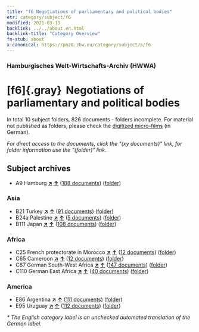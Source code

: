 ```yaml
---
title: "f6 Negotiations of parliamentary and political bodies"
etr: category/subject/f6
modified: 2021-03-13
backlink: ../../about.en.html
backlink-title: "Category Overview"
fn-stub: about
x-canonical: https://pm20.zbw.eu/category/subject/s/f6
---
```


### Hamburgisches Welt-Wirtschafts-Archiv (HWWA)
# [f6]{.gray}&#8201; Negotiations of parliamentary and political bodies&#160; 





In total 10 subject folders, 826 documents - folders incomplete.
For material not published as folders, please check the [digitized micro-films](/film/h1_sh.de.html) (in German).

_For direct access to the documents, click the "(xy documents)" link, for folder information use the "(folder)" link._

## Subject archives


- A9 Hamburg [**&nearr;**](../../../geo/i/140905/about.en.html "Hamburg (all folders)") [**&uarr;**](../../../geo/about.en.html#A9 "Country category system") (<a href="https://pm20.zbw.eu/dfgview/sh/140905,144440" title="about: Hamburg : Negotiations of parliamentary and political bodies" target="_blank">188 documents</a>) ([folder](../../../../folder/sh/1409xx/140905/1444xx/144440/about.en.html))

### Asia

- B21 Turkey [**&nearr;**](../../../geo/i/141111/about.en.html "Turkey (all folders)") [**&uarr;**](../../../geo/about.en.html#B21 "Country category system") (<a href="https://pm20.zbw.eu/dfgview/sh/141111,144440" title="about: Turkey : Negotiations of parliamentary and political bodies" target="_blank">91 documents</a>) ([folder](../../../../folder/sh/1411xx/141111/1444xx/144440/about.en.html))
- B24a Palestine [**&nearr;**](../../../geo/i/141115/about.en.html "Palestine (all folders)") [**&uarr;**](../../../geo/about.en.html#B24a "Country category system") (<a href="https://pm20.zbw.eu/dfgview/sh/141115,144440" title="about: Palestine : Negotiations of parliamentary and political bodies" target="_blank">5 documents</a>) ([folder](../../../../folder/sh/1411xx/141115/1444xx/144440/about.en.html))
- B111 Japan [**&nearr;**](../../../geo/i/141272/about.en.html "Japan (all folders)") [**&uarr;**](../../../geo/about.en.html#B111 "Country category system") (<a href="https://pm20.zbw.eu/dfgview/sh/141272,144440" title="about: Japan : Negotiations of parliamentary and political bodies" target="_blank">108 documents</a>) ([folder](../../../../folder/sh/1412xx/141272/1444xx/144440/about.en.html))

### Africa

- C25 French protectorate in Morocco [**&nearr;**](../../../geo/i/141358/about.en.html "French protectorate in Morocco (all folders)") [**&uarr;**](../../../geo/about.en.html#C25 "Country category system") (<a href="https://pm20.zbw.eu/dfgview/sh/141358,144440" title="about: French protectorate in Morocco : Negotiations of parliamentary and political bodies" target="_blank">12 documents</a>) ([folder](../../../../folder/sh/1413xx/141358/1444xx/144440/about.en.html))
- C65 Cameroon [**&nearr;**](../../../geo/i/141410/about.en.html "Cameroon (all folders)") [**&uarr;**](../../../geo/about.en.html#C65 "Country category system") (<a href="https://pm20.zbw.eu/dfgview/sh/141410,144440" title="about: Cameroon : Negotiations of parliamentary and political bodies" target="_blank">12 documents</a>) ([folder](../../../../folder/sh/1414xx/141410/1444xx/144440/about.en.html))
- C87 German South-West Africa [**&nearr;**](../../../geo/i/141450/about.en.html "German South-West Africa (all folders)") [**&uarr;**](../../../geo/about.en.html#C87 "Country category system") (<a href="https://pm20.zbw.eu/dfgview/sh/141450,144440" title="about: German South-West Africa : Negotiations of parliamentary and political bodies" target="_blank">147 documents</a>) ([folder](../../../../folder/sh/1414xx/141450/1444xx/144440/about.en.html))
- C110 German East Africa [**&nearr;**](../../../geo/i/141471/about.en.html "German East Africa (all folders)") [**&uarr;**](../../../geo/about.en.html#C110 "Country category system") (<a href="https://pm20.zbw.eu/dfgview/sh/141471,144440" title="about: German East Africa : Negotiations of parliamentary and political bodies" target="_blank">40 documents</a>) ([folder](../../../../folder/sh/1414xx/141471/1444xx/144440/about.en.html))

### America

- E86 Argentina [**&nearr;**](../../../geo/i/141692/about.en.html "Argentina (all folders)") [**&uarr;**](../../../geo/about.en.html#E86 "Country category system") (<a href="https://pm20.zbw.eu/dfgview/sh/141692,144440" title="about: Argentina : Negotiations of parliamentary and political bodies" target="_blank">111 documents</a>) ([folder](../../../../folder/sh/1416xx/141692/1444xx/144440/about.en.html))
- E95 Uruguay [**&nearr;**](../../../geo/i/141695/about.en.html "Uruguay (all folders)") [**&uarr;**](../../../geo/about.en.html#E95 "Country category system") (<a href="https://pm20.zbw.eu/dfgview/sh/141695,144440" title="about: Uruguay : Negotiations of parliamentary and political bodies" target="_blank">112 documents</a>) ([folder](../../../../folder/sh/1416xx/141695/1444xx/144440/about.en.html))


_* The English category label is an unchecked automated translation of the German label._

